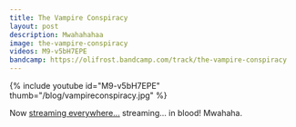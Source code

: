 ```yaml
---
title: The Vampire Conspiracy
layout: post
description: Mwahahahaa
image: the-vampire-conspiracy
videos: M9-v5bH7EPE
bandcamp: https://olifrost.bandcamp.com/track/the-vampire-conspiracy
---
```


{% include youtube id="M9-v5bH7EPE" thumb="/blog/vampireconspiracy.jpg" %}

Now [streaming everywhere…](https://distrokid.com/hyperfollow/olifrost/the-vampire-conspiracy) streaming… in blood! Mwahaha.
